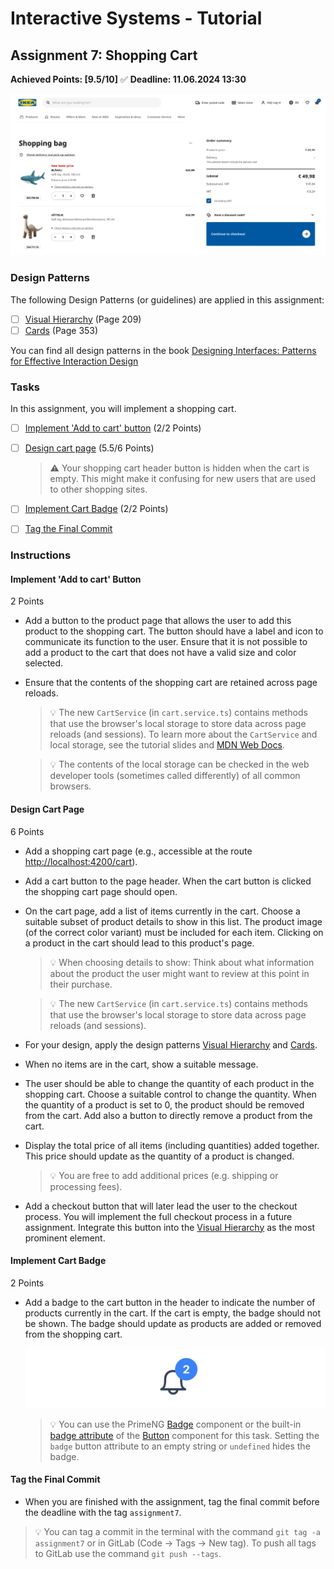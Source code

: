 # Interactive Systems - Tutorial

## Assignment 7: Shopping Cart

**Achieved Points: [9.5/10]** ✅ 
**Deadline: 11.06.2024 13:30**

<img src="images/assignment7_teaser.png">

### Design Patterns

The following Design Patterns (or guidelines) are applied in this assignment:

- [ ] [Visual Hierarchy](https://ebookcentral.proquest.com/lib/uni-konstanz/reader.action?docID=5996435&ppg=229) (Page 209)
- [ ] [Cards](https://ebookcentral.proquest.com/lib/uni-konstanz/reader.action?docID=5996435&ppg=373) (Page 353)

You can find all design patterns in the book [Designing Interfaces: Patterns for Effective Interaction Design](https://ebookcentral.proquest.com/lib/uni-konstanz/detail.action?docID=5996435)

### Tasks

In this assignment, you will implement a shopping cart.

- [ ] [Implement 'Add to cart' button](#implement-add-to-cart-button) (2/2 Points)
- [ ] [Design cart page](#design-cart-page) (5.5/6 Points)

  > ⚠️ Your shopping cart header button is hidden when the cart is empty. This might make it confusing for new users that are used to other shopping sites.
- [ ] [Implement Cart Badge](#implement-cart-badge) (2/2 Points)
- [ ] [Tag the Final Commit](#tag-the-final-commit)

### Instructions

#### Implement 'Add to cart' Button
2 Points

- Add a button to the product page that allows the user to add this product to the shopping cart. The button should have a label and icon to communicate its function to the user. Ensure that it is not possible to add a product to the cart that does not have a valid size and color selected.

- Ensure that the contents of the shopping cart are retained across page reloads.

  > 💡 The new `CartService` (in `cart.service.ts`) contains methods that use the browser's local storage to store data across page reloads (and sessions). To learn more about the `CartService` and local storage, see the tutorial slides and [MDN Web Docs](https://developer.mozilla.org/en-US/docs/Web/API/Window/localStorage).

  > 💡 The contents of the local storage can be checked in the web developer tools (sometimes called differently) of all common browsers.

#### Design Cart Page
6 Points

- Add a shopping cart page (e.g., accessible at the route <http://localhost:4200/cart>).

- Add a cart button to the page header. When the cart button is clicked the shopping cart page should open.

- On the cart page, add a list of items currently in the cart. Choose a suitable subset of product details to show in this list. The product image (of the correct color variant) must be included for each item. Clicking on a product in the cart should lead to this product's page.

  > 💡 When choosing details to show: Think about what information about the product the user might want to review at this point in their purchase.

  > 💡 The new `CartService` (in `cart.service.ts`) contains methods that use the browser's local storage to store data across page reloads (and sessions).

- For your design, apply the design patterns [Visual Hierarchy](https://ebookcentral.proquest.com/lib/uni-konstanz/reader.action?docID=5996435&ppg=229) and [Cards](https://ebookcentral.proquest.com/lib/uni-konstanz/reader.action?docID=5996435&ppg=373).

- When no items are in the cart, show a suitable message.

- The user should be able to change the quantity of each product in the shopping cart. Choose a suitable control to change the quantity. When the quantity of a product is set to 0, the product should be removed from the cart. Add also a button to directly remove a product from the cart.

- Display the total price of all items (including quantities) added together. This price should update as the quantity of a product is changed.

  > 💡 You are free to add additional prices (e.g. shipping or processing fees).

- Add a checkout button that will later lead the user to the checkout process. You will implement the full checkout process in a future assignment. Integrate this button into the [Visual Hierarchy](https://ebookcentral.proquest.com/lib/uni-konstanz/reader.action?docID=5996435&ppg=229) as the most prominent element.

#### Implement Cart Badge
2 Points

- Add a badge to the cart button in the header to indicate the number of products currently in the cart. If the cart is empty, the badge should not be shown. The badge should update as products are added or removed from the shopping cart.

  <img src="images/badge.png"  width="600">

  > 💡 You can use the PrimeNG [Badge](https://primeng.org/badge) component or the built-in [badge attribute](https://primeng.org/badge#button) of the [Button](https://primeng.org/button) component for this task. Setting the `badge` button attribute to an empty string or `undefined` hides the badge.



#### Tag the Final Commit

- When you are finished with the assignment, tag the final commit before the deadline with the tag `assignment7`.

> 💡 You can tag a commit in the terminal with the command `git tag -a assignment7` or in GitLab (Code -> Tags -> New tag). To push all tags to GitLab use the command `git push --tags`.

